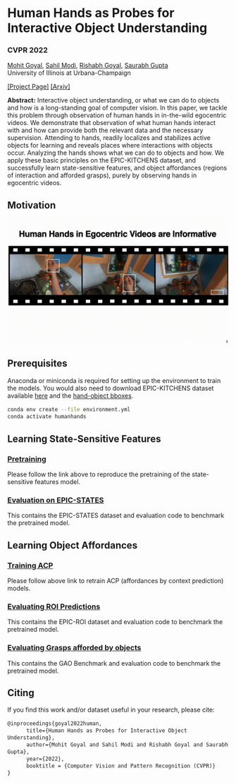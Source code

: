 # Human Hands as Probes for Interactive Object Understanding

### CVPR 2022
[Mohit Goyal](https://mohit1997.github.io/), [Sahil Modi](https://www.linkedin.com/in/sahil-modi/), [Rishabh Goyal](https://www.linkedin.com/in/rishgoyell/), [Saurabh Gupta](http://saurabhg.web.illinois.edu) <br/>
University of Illinois at Urbana-Champaign<br/>

[\[Project Page\]](https://s-gupta.github.io/hands-as-probes/index.html) [\[Arxiv\]](https://arxiv.org/pdf/2112.09120.pdf)

<strong>Abstract:</strong> Interactive object understanding, or what we can do to objects and how is a long-standing goal of computer vision. In this paper, we tackle this problem through observation of human hands in in-the-wild egocentric videos. We demonstrate that observation of what human hands interact with and how can provide both the relevant data and the necessary supervision. Attending to hands, readily localizes and stabilizes active objects for learning and reveals places where interactions with objects occur. Analyzing the hands shows what we can do to objects and how. We apply these basic principles on the EPIC-KITCHENS dataset, and successfully learn state-sensitive features, and object affordances (regions of interaction and afforded grasps), purely by observing hands in egocentric videos.

## Motivation

![Motivation](./img/motivation.gif)

## Prerequisites

Anaconda or miniconda is required for setting up the environment to train the models. You would also need to download EPIC-KITCHENS dataset available [here](https://github.com/epic-kitchens/epic-kitchens-download-scripts) and the [hand-object bboxes](https://github.com/epic-kitchens/epic-kitchens-100-annotations#automatic-annotations-download).

```bash
conda env create --file environment.yml
conda activate humanhands
```

## Learning State-Sensitive Features

### [Pretraining](./learning-state-features/)
Please follow the link above to reproduce the pretraining of the state-sensitive features model.

### [Evaluation on EPIC-STATES](./evaluation/epic-states)
This contains the EPIC-STATES dataset and evaluation code to benchmark the pretrained model.

## Learning Object Affordances

### [Training ACP](./ACP/)
Please follow above link to retrain ACP (affordances by context prediction) models.

### [Evaluating ROI Predictions](./evaluation/epic-roi)
This contains the EPIC-ROI dataset and evaluation code to benchmark the pretrained model.

### [Evaluating Grasps afforded by objects](./evaluation/GAO)
This contains the GAO Benchmark and evaluation code to benchmark the pretrained model.

## Citing

If you find this work and/or dataset useful in your research, please cite:

```
@inproceedings{goyal2022human,
      title={Human Hands as Probes for Interactive Object Understanding}, 
      author={Mohit Goyal and Sahil Modi and Rishabh Goyal and Saurabh Gupta},
      year={2022},
      booktitle = {Computer Vision and Pattern Recognition (CVPR)}
}
```
